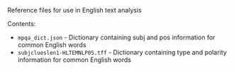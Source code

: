 Reference files for use in English text analysis

Contents:
* `mpqa_dict.json` - Dictionary containing subj and pos information for common English words
* `subjclueslen1-HLTEMNLP05.tff` - Dictionary containing type and polarity information for common English words
